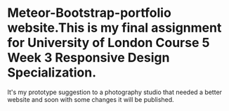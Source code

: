 # Meteor-Bootstrap-portfolio website.This is my final assignment for University of London Course 5 Week 3 Responsive Design Specialization.
It's my prototype suggestion to a photography studio that needed a better website and soon with some changes it will be published.   
